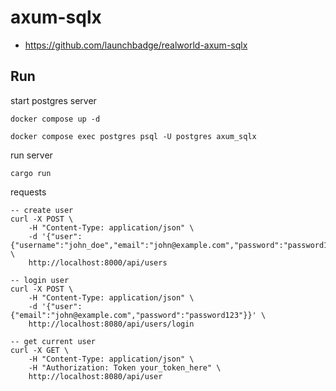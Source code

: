 # axum-sqlx

- https://github.com/launchbadge/realworld-axum-sqlx

## Run

start postgres server

```
docker compose up -d

docker compose exec postgres psql -U postgres axum_sqlx
```

run server

```
cargo run
```

requests

```
-- create user
curl -X POST \
    -H "Content-Type: application/json" \
    -d '{"user":{"username":"john_doe","email":"john@example.com","password":"password123"}}' \
    http://localhost:8000/api/users

-- login user
curl -X POST \
    -H "Content-Type: application/json" \
    -d '{"user":{"email":"john@example.com","password":"password123"}}' \
    http://localhost:8080/api/users/login

-- get current user
curl -X GET \
    -H "Content-Type: application/json" \
    -H "Authorization: Token your_token_here" \
    http://localhost:8080/api/user
```
